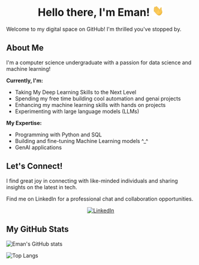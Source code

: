<h1 align="center">Hello there, I'm Eman! <img src="https://raw.githubusercontent.com/ptyadana/ptyadana/master/wave.gif" width="30px"> </h1>

Welcome to my digital space on GitHub!
I'm thrilled you've stopped by.

## About Me 
I'm a computer science undergraduate with a passion for data science and machine learning!

**Currently, I'm:**
- Taking My Deep Learning Skills to the Next Level
- Spending my free time building cool automation and genai projects
- Enhancing my machine learning skills with hands on projects 
- Experimenting with large language models (LLMs)

**My Expertise:**
- Programming with Python and SQL
- Building and fine-tuning Machine Learning models ^_^
- GenAI applications


## Let's Connect!
I find great joy in connecting with like-minded individuals and sharing insights on the latest in tech. 

Find me on LinkedIn for a professional chat and collaboration opportunities.
<p align="center">
<a href="https://www.linkedin.com/in/eman-nisar-a34857287">
  <img src="https://img.shields.io/badge/LinkedIn-Eman%20Nisar-blue?style=flat&logo=linkedin" alt="LinkedIn">
</a>
</p>

## My GitHub Stats

![Eman's GitHub stats](https://github-readme-stats.vercel.app/api?username=Emanalytics7&show_icons=true&theme=radical)

![Top Langs](https://github-readme-stats.vercel.app/api/top-langs/?username=Emanalytics7&layout=compact&theme=radical)
